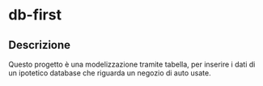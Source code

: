 # db-first

## Descrizione 
Questo progetto è una modelizzazione tramite tabella, per inserire i dati di un ipotetico database che riguarda un negozio di auto usate.